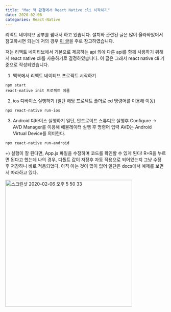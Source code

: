 ```yaml
---
title: "Mac 맥 환경에서 React Native cli 시작하기"
date: 2020-02-06
categories: React-Native
---
```


리액트 네이티브 공부를 짬내서 하고 있습니다. 설치와 관련된 글은 많이 올라와있어서 참고하시면 되는데 저의 경우 
[이 글](https://dev-yakuza.github.io/ko/react-native/install-on-mac/)을 주로 참고하였습니다.

저는 리액트 네이티브에서 기본으로 제공하는 api 외에 다른 api를 함께 사용하기 위해서 react native cli를 사용하기로 결정하였습니다.
이 글은 그래서 react native cli 기준으로 작성되었습니다.

1. 맥북에서 리액트 네이티브 프로젝트 시작하기
```
npm start
react-native init 프로젝트 이름
```

2. ios 디바이스 실행하기 (일단 해당 프로젝트 폴더로 cd 명령어를 이용해 이동)
```
npx react-native run-ios
```

3. Android 디바이스 실행하기
일단, 안드로이드 스튜디오 실행후 Configure -> AVD Manager를 이용해 에뮬레이터 실행 후 명령어 입력
AVD는 Android Virtual Device를 의미한다.
```
npx react-native run-android
```

+) 실행이 잘 된다면, App.js 파일을 수정하며 코드를 확인할 수 있게 된다! R+R을 누르면 된다고 했는데 나의 경우, 디폴트 값이
저장후 자동 적용으로 되어있는지 그냥 수정 후 저장하니 바로 적용되었다.
아직 아는 것이 많이 없어 일단은 docs에서 예제를 보면서 따라하고 있다.

<img width="397" alt="스크린샷 2020-02-06 오후 5 50 33" src="https://user-images.githubusercontent.com/43411599/73920921-b77a4b80-4909-11ea-8cbb-2f481cf2dc30.png">
